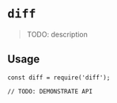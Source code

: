 # `diff`

> TODO: description

## Usage

```
const diff = require('diff');

// TODO: DEMONSTRATE API
```
